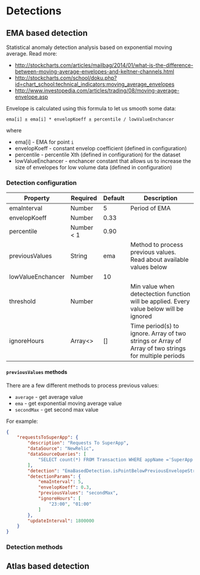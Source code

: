 # Detections

## EMA based detection

Statistical anomaly detection analysis based on exponential moving average. Read more:

- http://stockcharts.com/articles/mailbag/2014/01/what-is-the-difference-between-moving-average-envelopes-and-keltner-channels.html
- http://stockcharts.com/school/doku.php?id=chart_school:technical_indicators:moving_average_envelopes
- http://www.investopedia.com/articles/trading/08/moving-average-envelope.asp

Envelope is calculated using this formula to let us smooth some data:

```
ema[i] ± ema[i] * envelopKoeff ± percentile / lowValueEnchancer
```

where

- ema[i] - EMA for point `i`
- envelopKoeff - constant envelop coefficient (defined in configuration)
- percentile - percentile Xth (defined in configuration) for the dataset
- lowValueEnchancer - enchancer constant that allows us to increase the size of envelopes for low volume data (defined in configuration)

### Detection configuration

| Property           | Required   | Default  | Description                                                          |
|--------------------|------------|----------|----------------------------------------------------------------------|
| emaInterval        | Number     | 5        | Period of EMA                                                        |
| envelopKoeff       | Number     | 0.33     |                                                                      |
| percentile         | Number < 1 | 0.90     |                                                                      |
| previousValues     | String     | ema      | Method to process previous values. Read about available values below |
| lowValueEnchancer  | Number     | 10       |                                                                      |
| threshold          | Number     |          | Min value when detectection function will be applied. Every value below will be ignored | 
| ignoreHours        | Array<>    | []       | Time period(s) to ignore. Array of two strings or Array of Array of two strings for multiple periods |

#### `previousValues` methods

There are a few different methods to process previous values:

- `average` - get average value
- `ema` - get exponential moving average value
- `secondMax` - get second max value

For example:

```json
{
    "requestsToSuperApp": {
        "description": "Requests To SuperApp",
        "dataSource": "NewRelic",
        "dataSourceQueries": [
            "SELECT count(*) FROM Transaction WHERE appName ='SuperApp' TIMESERIES 30 minutes SINCE 1 day ago"
        ],
        "detection": "EmaBasedDetection.isPointBelowPreviousEnvelopeStrategy",
        "detectionParams": {
            "emaInterval": 5,
            "envelopKoeff": 0.3,
            "previousValues": "secondMax",
            "ignoreHours": [
                "23:00", "01:00"
            ]
        },
        "updateInterval": 1800000
    }
}
```

### Detection methods



## Atlas based detection
